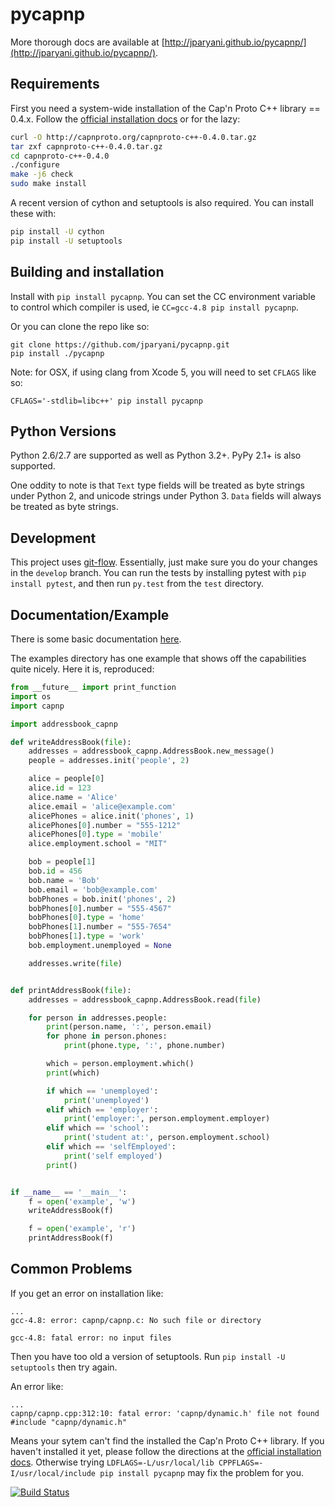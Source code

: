 # pycapnp

More thorough docs are available at [http://jparyani.github.io/pycapnp/](http://jparyani.github.io/pycapnp/).

## Requirements

First you need a system-wide installation of the Cap'n Proto C++ library == 0.4.x. Follow the [official installation docs](http://kentonv.github.io/capnproto/install.html) or for the lazy:

```bash
curl -O http://capnproto.org/capnproto-c++-0.4.0.tar.gz
tar zxf capnproto-c++-0.4.0.tar.gz
cd capnproto-c++-0.4.0
./configure
make -j6 check
sudo make install
```

A recent version of cython and setuptools is also required. You can install these with:
    
```bash
pip install -U cython
pip install -U setuptools
```

## Building and installation

Install with `pip install pycapnp`. You can set the CC environment variable to control which compiler is used, ie `CC=gcc-4.8 pip install pycapnp`.

Or you can clone the repo like so:

    git clone https://github.com/jparyani/pycapnp.git
    pip install ./pycapnp

Note: for OSX, if using clang from Xcode 5, you will need to set `CFLAGS` like so:

    CFLAGS='-stdlib=libc++' pip install pycapnp

## Python Versions

Python 2.6/2.7 are supported as well as Python 3.2+. PyPy 2.1+ is also supported.

One oddity to note is that `Text` type fields will be treated as byte strings under Python 2, and unicode strings under Python 3. `Data` fields will always be treated as byte strings.

## Development

This project uses [git-flow](http://jeffkreeftmeijer.com/2010/why-arent-you-using-git-flow/). Essentially, just make sure you do your changes in the `develop` branch. You can run the tests by installing pytest with `pip install pytest`, and then run `py.test` from the `test` directory.

## Documentation/Example
There is some basic documentation [here](http://jparyani.github.io/pycapnp/).

The examples directory has one example that shows off the capabilities quite nicely. Here it is, reproduced:

```python
from __future__ import print_function
import os
import capnp

import addressbook_capnp

def writeAddressBook(file):
    addresses = addressbook_capnp.AddressBook.new_message()
    people = addresses.init('people', 2)

    alice = people[0]
    alice.id = 123
    alice.name = 'Alice'
    alice.email = 'alice@example.com'
    alicePhones = alice.init('phones', 1)
    alicePhones[0].number = "555-1212"
    alicePhones[0].type = 'mobile'
    alice.employment.school = "MIT"

    bob = people[1]
    bob.id = 456
    bob.name = 'Bob'
    bob.email = 'bob@example.com'
    bobPhones = bob.init('phones', 2)
    bobPhones[0].number = "555-4567"
    bobPhones[0].type = 'home'
    bobPhones[1].number = "555-7654"
    bobPhones[1].type = 'work'
    bob.employment.unemployed = None

    addresses.write(file)


def printAddressBook(file):
    addresses = addressbook_capnp.AddressBook.read(file)

    for person in addresses.people:
        print(person.name, ':', person.email)
        for phone in person.phones:
            print(phone.type, ':', phone.number)

        which = person.employment.which()
        print(which)

        if which == 'unemployed':
            print('unemployed')
        elif which == 'employer':
            print('employer:', person.employment.employer)
        elif which == 'school':
            print('student at:', person.employment.school)
        elif which == 'selfEmployed':
            print('self employed')
        print()


if __name__ == '__main__':
    f = open('example', 'w')
    writeAddressBook(f)

    f = open('example', 'r')
    printAddressBook(f)
```

## Common Problems

If you get an error on installation like:

    ...
    gcc-4.8: error: capnp/capnp.c: No such file or directory

    gcc-4.8: fatal error: no input files

Then you have too old a version of setuptools. Run `pip install -U setuptools` then try again.


An error like:

    ...
    capnp/capnp.cpp:312:10: fatal error: 'capnp/dynamic.h' file not found
    #include "capnp/dynamic.h"

Means your sytem can't find the installed the Cap'n Proto C++ library. If you haven't installed it yet, please follow the directions at the [official installation docs](http://kentonv.github.io/capnproto/install.html). Otherwise trying `LDFLAGS=-L/usr/local/lib CPPFLAGS=-I/usr/local/include pip install pycapnp` may fix the problem for you.


[![Build Status](https://travis-ci.org/jparyani/pycapnp.png?branch=develop)](https://travis-ci.org/jparyani/pycapnp)
